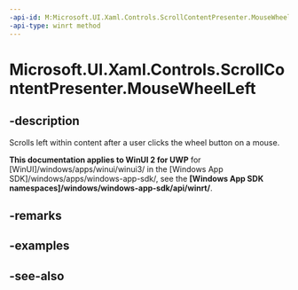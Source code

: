 ```yaml
---
-api-id: M:Microsoft.UI.Xaml.Controls.ScrollContentPresenter.MouseWheelLeft
-api-type: winrt method
---
```


<!-- Method syntax
public void MouseWheelLeft()
-->

# Microsoft.UI.Xaml.Controls.ScrollContentPresenter.MouseWheelLeft

## -description
Scrolls left within content after a user clicks the wheel button on a mouse.

**This documentation applies to WinUI 2 for UWP** for [WinUI]/windows/apps/winui/winui3/ in the [Windows App SDK]/windows/apps/windows-app-sdk/, see the **[Windows App SDK namespaces]/windows/windows-app-sdk/api/winrt/**.

## -remarks

## -examples

## -see-also
